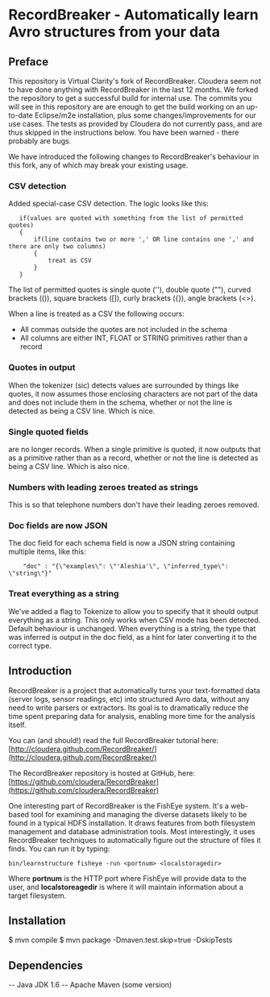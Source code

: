 RecordBreaker - Automatically learn Avro structures from your data
========================================================================================

Preface
-------
This repository is Virtual Clarity's fork of RecordBreaker. Cloudera seem not to have done anything with RecordBreaker in the last 12 months. We forked the repository to get a successful build for internal use. The commits you will see in this repository are are enough to get the build working on an up-to-date Eclipse/m2e installation, plus some changes/improvements for our use cases. The tests as provided by Cloudera do not currently pass, and are thus skipped in the instructions below. You have been warned - there probably are bugs. 

We have introduced the following changes to RecordBreaker's behaviour in this fork, any of which may break your existing usage.

### CSV detection
Added special-case CSV detection. The logic looks like this:
 ```
 	if(values are quoted with something from the list of permitted quotes)
 	{
 		if(line contains two or more ',' OR line contains one ',' and there are only two columns)
 		{
 			treat as CSV
 		} 
 	}
 ```
The list of permitted quotes is single quote (''), double quote (""), curved brackets (()), square brackets ([]), curly brackets ({}), angle brackets (<>).

When a line is treated as a CSV the following occurs:
 * All commas outside the quotes are not included in the schema
 * All columns are either INT, FLOAT or STRING primitives rather than a record  
 
### Quotes in output  
When the tokenizer (sic) detects values are surrounded by things like quotes, it now assumes those enclosing characters are not part of the data and does not include them in the schema, whether or not the line is detected as being a CSV line. Which is nice.

### Single quoted fields
are no longer records. When a single primitive is quoted, it now outputs that as a primitive rather than as a record, whether or not the line is detected as being a CSV line. Which is also nice. 

### Numbers with leading zeroes treated as strings
This is so that telephone numbers don't have their leading zeroes removed.

### Doc fields are now JSON
The doc field for each schema field is now a JSON string containing multiple items, like this:

```
    "doc" : "{\"examples\": \"'Aleshia'\", \"inferred_type\": \"string\"}"
```

### Treat everything as a string
We've added a flag to Tokenize to allow you to specify that it should output everything as a string. This only works when CSV mode has been detected. Default behaviour is unchanged. When everything is a string, the type that was inferred is output in the doc field, as a hint for later converting it to the correct type.

Introduction
----------------------------------------------------------------------------------------
RecordBreaker is a project that automatically turns your text-formatted data (server logs, sensor readings, etc) into structured Avro data, without any need to write parsers or extractors.  Its goal is to dramatically reduce the time spent preparing data for analysis, enabling more time for the analysis itself.

You can (and should!) read the full RecordBreaker tutorial here: [http://cloudera.github.com/RecordBreaker/](http://cloudera.github.com/RecordBreaker/)

The RecordBreaker repository is hosted at GitHub, here:
[https://github.com/cloudera/RecordBreaker](https://github.com/cloudera/RecordBreaker)

One interesting part of RecordBreaker is the FishEye system.  It's a
web-based tool for examining and managing the diverse datasets likely
to be found in a typical HDFS installation.  It draws features from
both filesystem management and database administration tools.  Most
interestingly, it uses RecordBreaker techniques to automatically
figure out the structure of files it finds.  You can run it by typing:



    bin/learnstructure fisheye -run <portnum> <localstoragedir>



Where __portnum__ is the HTTP port where FishEye will provide data to the
user, and __localstoreagedir__ is where it will maintain information
about a target filesystem.     


Installation
----------------------------------------------------------------------------------------
$ mvn compile
$ mvn package -Dmaven.test.skip=true -DskipTests


Dependencies
----------------------------------------------------------------------------------------
-- Java JDK 1.6
-- Apache Maven (some version)

